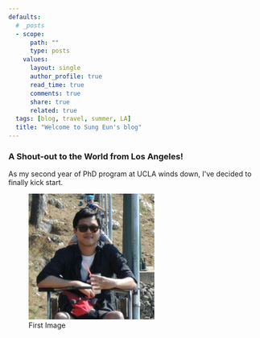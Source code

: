 ```yaml
---
defaults:
  # _posts
  - scope:
      path: ""
      type: posts
    values:
      layout: single
      author_profile: true
      read_time: true
      comments: true
      share: true
      related: true
  tags: [blog, travel, summer, LA]
  title: "Welcome to Sung Eun's blog"
---
```


### A Shout-out to the World from Los Angeles!
As my second year of PhD program at UCLA winds down, I've decided to finally kick start.

<figure>
	<img src="/assets/images/bio.png">
	<figcaption>First Image</figcaption>
</figure>
